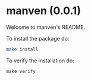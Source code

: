 manven (0.0.1)
=====================================================

Welcome to manven's README.

To install the package do:
```bash
make install
```

To verify the installation do:
```
make verify
```
